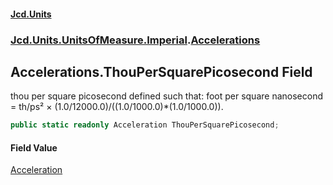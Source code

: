 #### [Jcd.Units](index.md 'index')

### [Jcd.Units.UnitsOfMeasure.Imperial](Jcd.Units.UnitsOfMeasure.Imperial.md 'Jcd.Units.UnitsOfMeasure.Imperial').[Accelerations](Accelerations.md 'Jcd.Units.UnitsOfMeasure.Imperial.Accelerations')

## Accelerations.ThouPerSquarePicosecond Field

thou per square picosecond defined such that: foot per square nanosecond = th/ps² ×
(1.0/12000.0)/((1.0/1000.0)*(1.0/1000.0)).

```csharp
public static readonly Acceleration ThouPerSquarePicosecond;
```

#### Field Value

[Acceleration](Acceleration.md 'Jcd.Units.UnitTypes.Acceleration')